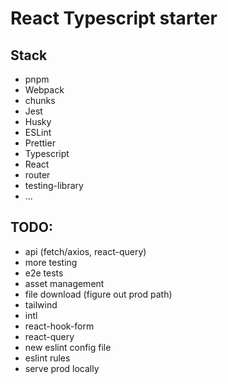 # React Typescript starter

## Stack

- pnpm
- Webpack
- chunks
- Jest
- Husky
- ESLint
- Prettier
- Typescript
- React
- router
- testing-library
- ...

## TODO:

- api (fetch/axios, react-query)
- more testing
- e2e tests
- asset management
- file download (figure out prod path)
- tailwind
- intl
- react-hook-form
- react-query
- new eslint config file
- eslint rules
- serve prod locally
